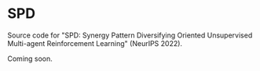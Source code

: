 # SPD
Source code for "SPD: Synergy Pattern Diversifying Oriented Unsupervised Multi-agent Reinforcement Learning" (NeurIPS 2022).

Coming soon.
